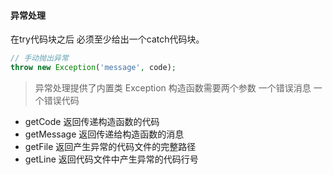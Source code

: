 #### 异常处理

在try代码块之后 必须至少给出一个catch代码块。

```php
// 手动抛出异常
throw new Exception('message', code);
```

> 异常处理提供了内置类 Exception 构造函数需要两个参数 一个错误消息 一个错误代码

* getCode 返回传递构造函数的代码
* getMessage 返回传递给构造函数的消息
* getFile 返回产生异常的代码文件的完整路径
* getLine 返回代码文件中产生异常的代码行号 








